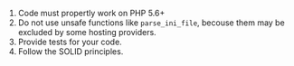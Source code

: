1. Code must propertly work on PHP 5.6+
2. Do not use unsafe functions like `parse_ini_file`, becouse them may be excluded by some hosting providers.
3. Provide tests for your code.
4. Follow the SOLID principles.
